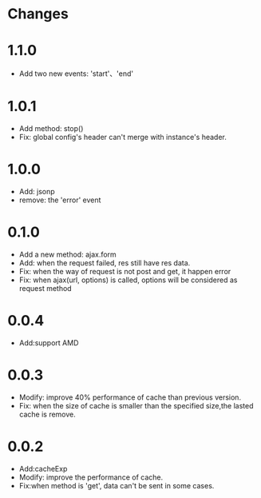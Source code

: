 # Changes

# 1.1.0

- Add two new events: 'start'、'end'

# 1.0.1

- Add method: stop()
- Fix: global config's header can't merge with instance's header.

# 1.0.0

- Add: jsonp
- remove: the 'error' event

# 0.1.0

- Add a new method: ajax.form
- Add: when the request failed, res still have res data.
- Fix: when the way of request is not post and get, it happen error
- Fix: when ajax(url, options) is called, options will be considered as request method

# 0.0.4

- Add:support AMD

# 0.0.3

- Modify: improve 40% performance of cache than previous version.
- Fix: when the size of cache is smaller than the specified size,the lasted cache is remove.

# 0.0.2
- Add:cacheExp
- Modify: improve the performance of cache.
- Fix:when method is 'get', data can't be sent in some cases.

